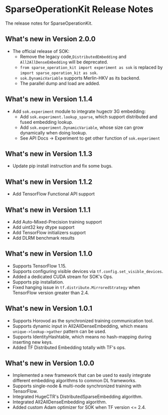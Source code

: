# SparseOperationKit Release Notes #
The release notes for SparseOperationKit.

## What's new in Version 2.0.0 ##
+ The official release of SOK:
    * Remove the legacy code,`DistributedEmbedding` and `All2AllDenseEmbedding` will be deprecated.
    * `from sparse_operation_kit import experiment as sok` is replaced by `import sparse_operation_kit as sok`.
    * `sok.DynamicVariable` supports Merlin-HKV as its backend.
    * The parallel dump and load are added.

## What's new in Version 1.1.4 ##
+ Add `sok.experiment` module to integrate hugectr 3G embedding:
    * Add `sok.experiment.lookup_sparse`, which support distributed and fused embedding lookup.
    * Add `sok.experiment.DynamicVariable`, whose size can grow dynamically when doing lookup.
    * See API Docs -> Experiment to get other function of `sok.experiment`

## What's new in Version 1.1.3 ##
+ Update pip install instruction and fix some bugs.

## What's new in Version 1.1.2 ##
+ Add TensorFlow Functional API support

## What's new in Version 1.1.1 ##
+ Add Auto-Mixed-Precision training support
+ Add uint32 key dtype support
+ Add TensorFlow initializers support
+ Add DLRM benchmark results

## What's new in Version 1.1.0 ##
+ Supports TensorFlow 1.15.
+ Supports configuring visible devices via `tf.config.set_visible_devices`.
+ Added a dedicated CUDA stream for SOK's Ops.
+ Supports pip installation.
+ Fixed hanging issue in `tf.distribute.MirroredStrategy` when TensorFlow version greater than 2.4.

## What's new in Version 1.0.1 ##
+ Supports Horovod as the synchronized training communication tool.
+ Supports dynamic input in All2AllDenseEmbedding, which means `unique->lookup->gather` pattern can be used.
+ Supports IdentityHashtable, which means no hash-mapping during inserting new keys.
+ Added TF Distributed Embedding totally with TF's ops.

## What's new in Version 1.0.0 ##
+ Implemented a new framework that can be used to easily integrate different embedding algorithms to common DL frameworks.
+ Supports single-node & multi-node synchronized training with TensorFlow.
+ Integrated HugeCTR's DistributedSparseEmbedding algorithm.
+ Integrated All2AllDenseEmbedding algorithm.
+ Added custom Adam optimizer for SOK when TF version <= 2.4.
